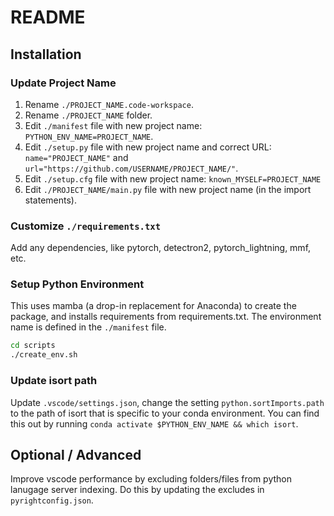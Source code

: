 # README

## Installation

### Update Project Name

1. Rename `./PROJECT_NAME.code-workspace`.
2. Rename `./PROJECT_NAME` folder.
3. Edit `./manifest` file with new project name: `PYTHON_ENV_NAME=PROJECT_NAME`.
4. Edit `./setup.py` file with new project name and correct URL: `name="PROJECT_NAME"` and `url="https://github.com/USERNAME/PROJECT_NAME/"`.
5. Edit `./setup.cfg` file with new project name: `known_MYSELF=PROJECT_NAME`
6. Edit `./PROJECT_NAME/main.py` file with new project name (in the import statements).

### Customize `./requirements.txt`

Add any dependencies, like pytorch, detectron2, pytorch_lightning, mmf, etc.

### Setup Python Environment

This uses mamba (a drop-in replacement for Anaconda) to create the package, and installs requirements from requirements.txt. The environment name is defined in the `./manifest` file.

```bash
cd scripts
./create_env.sh
```

### Update isort path

Update `.vscode/settings.json`, change the setting `python.sortImports.path` to the path of isort that is specific to your conda environment. You can find this out by running `conda activate $PYTHON_ENV_NAME && which isort`.

## Optional / Advanced

Improve vscode performance by excluding folders/files from python lanugage server indexing. Do this by updating the excludes in `pyrightconfig.json`.
